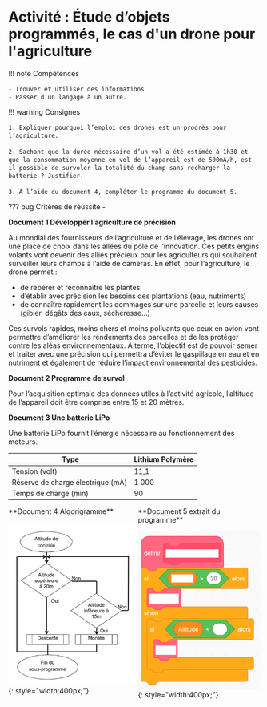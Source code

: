 # Activité : Étude d’objets programmés, le cas d'un drone pour l'agriculture

!!! note Compétences

    - Trouver et utiliser des informations
    - Passer d'un langage à un autre. 

!!! warning Consignes

    1. Expliquer pourquoi l’emploi des drones est un progrès pour l’agriculture.

    2. Sachant que la durée nécessaire d’un vol a été estimée à 1h30 et que la consommation moyenne en vol de l’appareil est de 500mA/h, est-il possible de survoler la totalité du champ sans recharger la batterie ? Justifier.

    3. À l’aide du document 4, compléter le programme du document 5.
    
??? bug Critères de réussite
    - 




**Document 1 Développer l’agriculture de précision**

Au mondial des fournisseurs de l’agriculture et de l’élevage, les drones ont une place de choix dans les allées du pôle de l’innovation. Ces petits engins volants vont devenir des alliés précieux pour les agriculteurs qui souhaitent surveiller leurs champs à l’aide de caméras. En effet, pour l’agriculture, le drone permet :

- de repérer et reconnaître les plantes
- d’établir avec précision les besoins des plantations (eau, nutriments)
- de connaître rapidement les dommages sur une parcelle et leurs causes (gibier, dégâts des eaux, sécheresse…)
  
Ces survols rapides, moins chers et moins polluants que ceux en avion vont permettre d’améliorer les rendements des parcelles et de les protéger contre les aléas environnementaux. À terme, l’objectif est de pouvoir semer et traiter avec une précision qui permettra d’éviter le gaspillage en eau et en nutriment et également de réduire l’impact environnemental des pesticides.


**Document 2 Programme de survol**

Pour l’acquisition optimale des données utiles à l’activité agricole, l’altitude de l’appareil doit être comprise entre 15 et 20 mètres.

**Document 3 Une batterie LiPo**

Une batterie LiPo fournit l’énergie nécessaire au fonctionnement des moteurs.

| Type | Lithium Polymère |
|---|---|
| Tension (volt) | 11,1 |
| Réserve de charge électrique (mA) | 1 000 |
| Temps de charge (min) | 90 |


<div markdown style="display:flex; flex-direction: row;">

<div markdown style="display:flex; flex-direction: column;">
**Document 4 Algorigramme**

![](pictures/algorigrammeDrone.png){: style="width:400px;"}

</div>
<div markdown style="display:flex; flex-direction: column;">
**Document 5  extrait du programme**

![](pictures/programmeDrone.png){: style="width:400px;"}

</div>
</div>
